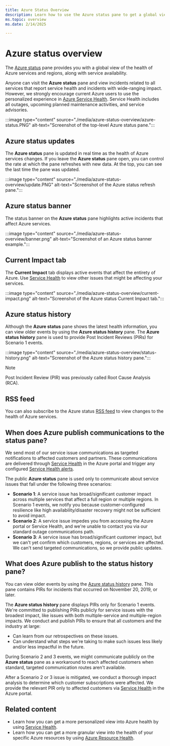 ```yaml
---
title: Azure Status Overview
description: Learn how to use the Azure status pane to get a global view into the health of Azure services.
ms.topic: overview
ms.date: 2/14/2025

---
```

# Azure status overview

The [Azure status](https://azure.status.microsoft/) pane provides you with a global view of the health of Azure services and regions, along with service availability.

Anyone can visit the **Azure status** pane and view incidents related to all services that report service health and incidents with wide-ranging impact. However, we strongly encourage current Azure users to use the personalized experience in [Azure Service Health](https://aka.ms/azureservicehealth). Service Health includes all outages, upcoming planned maintenance activities, and service advisories.

:::image type="content" source="./media/azure-status-overview/azure-status.PNG" alt-text="Screenshot of the top-level Azure status pane.":::

## Azure status updates

The **Azure status** pane is updated in real time as the health of Azure services changes. If you leave the **Azure status** pane open, you can control the rate at which the pane refreshes with new data. At the top, you can see the last time the pane was updated.

:::image type="content" source="./media/azure-status-overview/update.PNG" alt-text="Screenshot of the Azure status refresh pane.":::

## Azure status banner

The status banner on the **Azure status** pane highlights active incidents that affect Azure services.

:::image type="content" source="./media/azure-status-overview/banner.png" alt-text="Screenshot of an Azure status banner example.":::

## Current Impact tab

The **Current Impact** tab displays active events that affect the entirety of Azure. Use [Service Health](service-health-overview.md) to view other issues that might be affecting your services.  

:::image type="content" source="./media/azure-status-overview/current-impact.png" alt-text="Screenshot of the Azure status Current Impact tab.":::

## Azure status history

Although the **Azure status** pane shows the latest health information, you can view older events by using the **Azure status history** pane. The **Azure status history** pane is used to provide Post Incident Reviews (PIRs) for Scenario 1 events.

:::image type="content" source="./media/azure-status-overview/status-history.png" alt-text="Screenshot of the Azure status history pane.":::

> [!NOTE]
> Post Incident Review (PIR) was previously called Root Cause Analysis (RCA).

## RSS feed

You can also subscribe to the Azure status [RSS feed](https://azure.status.microsoft/status/feed/) to view changes to the health of Azure services.

## When does Azure publish communications to the status pane?

We send most of our service issue communications as targeted notifications to affected customers and partners. These communications are delivered through [Service Health](https://azure.microsoft.com/features/service-health/) in the Azure portal and trigger any configured [Service Health alerts](./alerts-activity-log-service-notifications-portal.md?toc=%2fazure%2fservice-health%2ftoc.json).

The public **Azure status** pane is used only to communicate about service issues that fall under the following three scenarios:

* **Scenario 1**: A service issue has broad/significant customer impact across multiple services that affect a full region or multiple regions. In Scenario 1 events, we notify you because customer-configured resilience like high availability/disaster recovery might not be sufficient to avoid impact.
* **Scenario 2**: A service issue impedes you from accessing the Azure portal or Service Health, and we're unable to contact you via our standard outage communications path.
* **Scenario 3**: A service issue has broad/significant customer impact, but we can't yet confirm which customers, regions, or services are affected. We can't send targeted communications, so we provide public updates.

## What does Azure publish to the status history pane?

You can view older events by using the [Azure status history](https://azure.status.microsoft/status/history/) pane. This pane contains PIRs for incidents that occurred on November 20, 2019, or later.

The **Azure status history** pane displays PIRs only for Scenario 1 events. We're committed to publishing PIRs publicly for service issues with the broadest impact, like issues with both multiple-service and multiple-region impacts. We conduct and publish PIRs to ensure that all customers and the industry at large:

* Can learn from our retrospectives on these issues.  
* Can understand what steps we're taking to make such issues less likely and/or less impactful in the future.

During Scenario 2 and 3 events, we might communicate publicly on the **Azure status** pane as a workaround to reach affected customers when standard, targeted communication routes aren't available.

After a Scenario 2 or 3 issue is mitigated, we conduct a thorough impact analysis to determine which customer subscriptions were affected. We provide the relevant PIR only to affected customers via [Service Health](https://azure.microsoft.com/features/service-health/) in the Azure portal.

## Related content

* Learn how you can get a more personalized view into Azure health by using [Service Health](./service-health-portal-update.md).
* Learn how you can get a more granular view into the health of your specific Azure resources by using [Azure Resource Health](./resource-health-overview.md).
